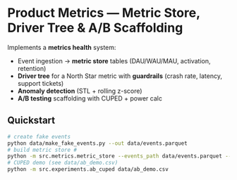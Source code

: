# Product Metrics — Metric Store, Driver Tree & A/B Scaffolding

Implements a **metrics health** system:
- Event ingestion → **metric store** tables (DAU/WAU/MAU, activation, retention)
- **Driver tree** for a North Star metric with **guardrails** (crash rate, latency, support tickets)
- **Anomaly detection** (STL + rolling z-score)
- **A/B testing** scaffolding with CUPED + power calc

## Quickstart
```bash
# create fake events
python data/make_fake_events.py --out data/events.parquet
# build metric store #
python -m src.metrics.metric_store --events_path data/events.parquet --out_path data/metric_store.parquet
# CUPED demo (see data/ab_demo.csv)
python -m src.experiments.ab_cuped data/ab_demo.csv
